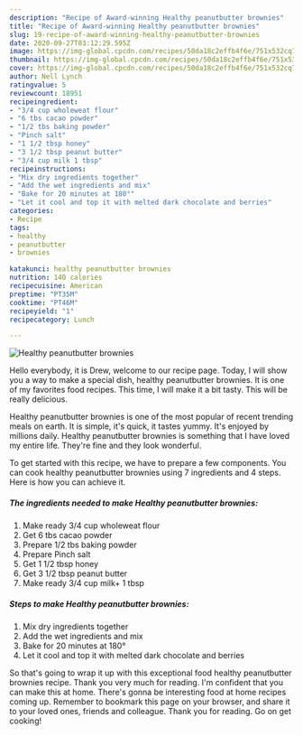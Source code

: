 ```yaml
---
description: "Recipe of Award-winning Healthy peanutbutter brownies"
title: "Recipe of Award-winning Healthy peanutbutter brownies"
slug: 19-recipe-of-award-winning-healthy-peanutbutter-brownies
date: 2020-09-27T03:12:29.595Z
image: https://img-global.cpcdn.com/recipes/50da18c2effb4f6e/751x532cq70/healthy-peanutbutter-brownies-recipe-main-photo.jpg
thumbnail: https://img-global.cpcdn.com/recipes/50da18c2effb4f6e/751x532cq70/healthy-peanutbutter-brownies-recipe-main-photo.jpg
cover: https://img-global.cpcdn.com/recipes/50da18c2effb4f6e/751x532cq70/healthy-peanutbutter-brownies-recipe-main-photo.jpg
author: Nell Lynch
ratingvalue: 5
reviewcount: 18951
recipeingredient:
- "3/4 cup wholeweat flour"
- "6 tbs cacao powder"
- "1/2 tbs baking powder"
- "Pinch salt"
- "1 1/2 tbsp honey"
- "3 1/2 tbsp peanut butter"
- "3/4 cup milk 1 tbsp"
recipeinstructions:
- "Mix dry ingredients together"
- "Add the wet ingredients and mix"
- "Bake for 20 minutes at 180°"
- "Let it cool and top it with melted dark chocolate and berries"
categories:
- Recipe
tags:
- healthy
- peanutbutter
- brownies

katakunci: healthy peanutbutter brownies 
nutrition: 140 calories
recipecuisine: American
preptime: "PT35M"
cooktime: "PT46M"
recipeyield: "1"
recipecategory: Lunch

---
```



![Healthy peanutbutter brownies](https://img-global.cpcdn.com/recipes/50da18c2effb4f6e/751x532cq70/healthy-peanutbutter-brownies-recipe-main-photo.jpg)

Hello everybody, it is Drew, welcome to our recipe page. Today, I will show you a way to make a special dish, healthy peanutbutter brownies. It is one of my favorites food recipes. This time, I will make it a bit tasty. This will be really delicious.

Healthy peanutbutter brownies is one of the most popular of recent trending meals on earth. It is simple, it's quick, it tastes yummy. It's enjoyed by millions daily. Healthy peanutbutter brownies is something that I have loved my entire life. They're fine and they look wonderful.




To get started with this recipe, we have to prepare a few components. You can cook healthy peanutbutter brownies using 7 ingredients and 4 steps. Here is how you can achieve it.

<!--inarticleads1-->

##### The ingredients needed to make Healthy peanutbutter brownies:

1. Make ready 3/4 cup wholeweat flour
1. Get 6 tbs cacao powder
1. Prepare 1/2 tbs baking powder
1. Prepare Pinch salt
1. Get 1 1/2 tbsp honey
1. Get 3 1/2 tbsp peanut butter
1. Make ready 3/4 cup milk+ 1 tbsp




<!--inarticleads2-->

##### Steps to make Healthy peanutbutter brownies:

1. Mix dry ingredients together
1. Add the wet ingredients and mix
1. Bake for 20 minutes at 180°
1. Let it cool and top it with melted dark chocolate and berries




So that's going to wrap it up with this exceptional food healthy peanutbutter brownies recipe. Thank you very much for reading. I'm confident that you can make this at home. There's gonna be interesting food at home recipes coming up. Remember to bookmark this page on your browser, and share it to your loved ones, friends and colleague. Thank you for reading. Go on get cooking!
